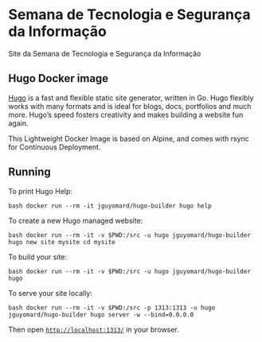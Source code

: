 # Semana de Tecnologia e Segurança da Informação
Site da Semana de Tecnologia e Segurança da  Informação

## Hugo Docker image

[Hugo](https://gohugo.io/) is a fast and flexible static site generator, written in Go. 
Hugo flexibly works with many formats and is ideal for blogs, docs, portfolios and much more. 
Hugo’s speed fosters creativity and makes building a website fun again.

This Lightweight Docker Image is based on Alpine, and comes with rsync for Continuous Deployment.

## Running

To print Hugo Help:

``bash
docker run --rm -it jguyomard/hugo-builder hugo help
``

To create a new Hugo managed website:

``bash
docker run --rm -it -v $PWD:/src -u hugo jguyomard/hugo-builder hugo new site mysite
cd mysite
``

To build your site:
 
``bash
docker run --rm -it -v $PWD:/src -u hugo jguyomard/hugo-builder hugo
``

To serve your site locally:

``bash
docker run --rm -it -v $PWD:/src -p 1313:1313 -u hugo jguyomard/hugo-builder hugo server -w --bind=0.0.0.0
``

Then open [`http://localhost:1313/`](http://localhost:1313/) in your browser.
